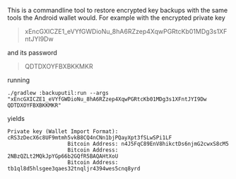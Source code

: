 This is a commandline tool to restore encrypted key backups with the same tools the Android wallet would.
For example with the encrypted private key

> xEncGXICZE1_eVYfGWDioNu_8hA6RZzep4XqwPGRtcKb01MDg3s1XFntJYI9Dw
 
and its password
 
> QDTDXOYFBXBKKMKR

running

```
./gradlew :backuputil:run --args "xEncGXICZE1_eVYfGWDioNu_8hA6RZzep4XqwPGRtcKb01MDg3s1XFntJYI9Dw QDTDXOYFBXBKKMKR"
```

yields

```
Private key (Wallet Import Format): cRS3zDecX6c8UF9mtmh5vkB8CQ4nCNn1bjPQayXpt3fSLwSPi1LF
                   Bitcoin Address: n4J5FqC89EnV8hikctDs6njmG2cwxS8cM5
                   Bitcoin Address: 2NBzQZLt2MQkJpYGp66b2GQfR5BAQAHtXoU
                   Bitcoin Address: tb1ql8d5hlsgee3qaes32tnqljr4394wes5cnq8yrd
```
